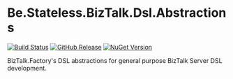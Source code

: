 ﻿# Be.Stateless.BizTalk.Dsl.Abstractions

[![Build Status](https://dev.azure.com/icraftsoftware/be.stateless/_apis/build/status/Be.Stateless.BizTalk.Dsl.Abstractions%20Manual%20Release?branchName=master)](https://dev.azure.com/icraftsoftware/be.stateless/_build/latest?definitionId=666&branchName=master)
[![GitHub Release](https://img.shields.io/github/v/release/icraftsoftware/Be.Stateless.BizTalk.Dsl.Abstractions)](https://github.com/icraftsoftware/Be.Stateless.BizTalk.Dsl.Abstractions/releases/latest)
[![NuGet Version](https://img.shields.io/nuget/v/Be.Stateless.BizTalk.Dsl.Abstractions.svg?style=flat)](https://www.nuget.org/packages/Be.Stateless.BizTalk.Dsl.Abstractions/)

BizTalk.Factory's DSL abstractions for general purpose BizTalk Server DSL development.
